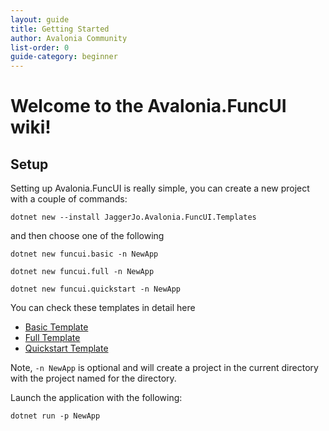 ```yaml
---
layout: guide
title: Getting Started
author: Avalonia Community
list-order: 0
guide-category: beginner
---
```

[Basic Template]: guides/Basic-Template.html
[Full Template]: guides/Full-Template.html
[Quickstart Template]: guides/Quickstart-Template.html

# Welcome to the Avalonia.FuncUI wiki!
## Setup
Setting up Avalonia.FuncUI is really simple, you can create a new project with a couple of commands:
```
dotnet new --install JaggerJo.Avalonia.FuncUI.Templates
```
and then choose one of the following

```
dotnet new funcui.basic -n NewApp
```
```
dotnet new funcui.full -n NewApp
```
```
dotnet new funcui.quickstart -n NewApp
```

You can check these templates in detail here
- [Basic Template]
- [Full Template]
- [Quickstart Template]

Note, `-n NewApp` is optional and will create a project in the current directory with the project named for the directory. 

Launch the application with the following:

```
dotnet run -p NewApp
```
